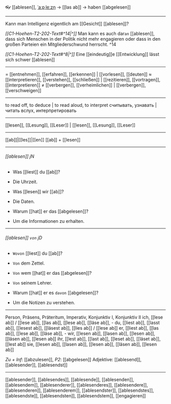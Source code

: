 👓 [[ablesen]], [ˈaːpˌleːzn̩](https://youglish.com/pronounce/ablesen/german) → [[las ab]] → haben [[abgelesen]]

---
Kann man Intelligenz eigentlich am [[Gesicht]] [[ablesen]]?

*[[C1-Hoehen-T2-202-Text#^14|^]]* Man kann es auch dar`an` [[ablesen]], dass sich Menschen in der Politik nicht mehr engagieren oder dass in den großen Parteien ein Mitgliederschwund herrscht. ^14


*[[C1-Hoehen-T2-202-Text#^8|^]]* Eine [[eindeutig]]e [[Entwicklung]] lässt sich schwer [[ablesen]]

---
= [[entnehmen]], [[erfahren]], [[erkennen]] | [[vorlesen]], [[deuten]]
≈ [[interpretieren]], [[verstehen]], [[schließen]] | [[rezitieren]], [[vortragen]], [[interpretieren]]
≠ [[verbergen]], [[verheimlichen]] | [[verbergen]], [[verschweigen]]

---
to read off, to deduce | to read aloud, to interpret
считывать, узнавать | читать вслух, интерпретировать

---
[[lesen]], [[Lesung]], [[Leser]] | [[lesen]], [[Lesung]], [[Leser]]

---
[[ab]]|[[les]]|[[en]]
[[ab]] + [[lesen]]


---
###### [[ablesen]] jN
- Was [[liest]] du [[ab]]?
- Die Uhrzeit.

- Was [[lesen]] wir [[ab]]?
- Die Daten.

- Warum [[hat]] er das [[abgelesen]]?
- Um die Informationen zu erhalten.

---
###### [[ablesen]] `von` jD
- `Wovon` [[liest]] du [[ab]]?
- `Von` dem Zettel.

- `Von` wem [[hat]] er das [[abgelesen]]?
- `Von` seinem Lehrer.

- Warum [[hat]] er es `davon` [[abgelesen]]?
- Um die Notizen zu verstehen.

---
Person, Präsens, Präteritum, Imperativ, Konjunktiv I, Konjunktiv II
ich, [[lese ab]] / [[lese ab]], [[las ab]], [[lese ab]], [[läse ab]], -
du, [[liest ab]], [[lasst ab]], [[lesest ab]], [[läsest ab]], [[lies ab]] / [[lese ab]]
er, [[liest ab]], [[las ab]], [[lese ab]], [[läse ab]], -
wir, [[lesen ab]], [[lasen ab]], [[lesen ab]], [[läsen ab]], [[lesen ab]]
ihr, [[lest ab]], [[last ab]], [[leset ab]], [[läset ab]], [[lest ab]]
sie, [[lesen ab]], [[lasen ab]], [[lesen ab]], [[läsen ab]], [[lesen ab]]

*Zu + Inf*: [[abzulesen]], *P2*: [[abgelesen]]
Adjektive: [[ablesend]], [[ablesender]], [[ablesendst]]

---
[[ablesender]], [[ablesendes]], [[ablesende]], [[ablesenden]], [[ablesendem]], [[ablesenderer]], [[ablesenderes]], [[ablesendere]], [[ablesenderen]], [[ablesenderem]], [[ablesendster]], [[ablesendstes]], [[ablesendste]], [[ablesendsten]], [[ablesendstem]], [[engagieren]]